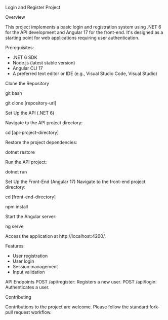 Login and Register Project

Overview

This project implements a basic login and registration system using .NET 6 for the API development and Angular 17 for the front-end. It's designed as a starting point for web applications requiring user authentication.

Prerequisites:
- .NET 6 SDK
- Node.js (latest stable version)
- Angular CLI 17
- A preferred text editor or IDE (e.g., Visual Studio Code, Visual Studio)
  
Clone the Repository

git bash

git clone [repository-url]

Set Up the API (.NET 6)

Navigate to the API project directory:

cd [api-project-directory]

Restore the project dependencies:

dotnet restore

Run the API project:

dotnet run

Set Up the Front-End (Angular 17)
Navigate to the front-end project directory:

cd [front-end-directory]

npm install

Start the Angular server:

ng serve

Access the application at http://localhost:4200/.

Features:

- User registration
- User login
- Session management
- Input validation

API Endpoints
POST /api/register: Registers a new user.
POST /api/login: Authenticates a user.

Contributing

Contributions to the project are welcome. Please follow the standard fork-pull request workflow.
